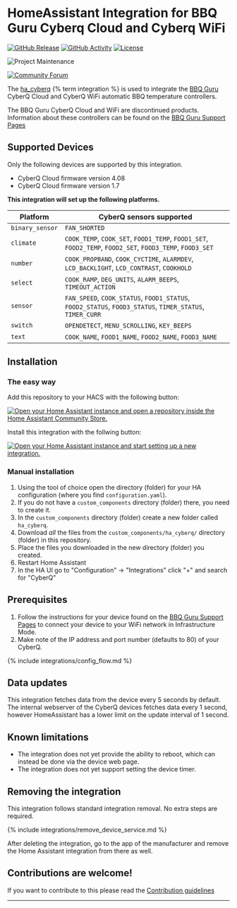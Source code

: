 # HomeAssistant Integration for BBQ Guru Cyberq Cloud and Cyberq WiFi

[![GitHub Release][releases-shield]][releases]
[![GitHub Activity][commits-shield]][commits]
[![License][license-shield]](LICENSE)

![Project Maintenance][maintenance-shield]

[![Community Forum][forum-shield]][forum]

The [ha_cyberq] {% term integration %} is used to integrate the [BBQ
Guru][bbq_guru] CyberQ Cloud and CyberQ WiFi automatic BBQ temperature controllers.

The BBQ Guru CyberQ Cloud and WiFi are discontinued products.
Information about these controllers can be found on the [BBQ Guru
Support Pages][bbq_guru_support]

## Supported Devices

Only the following devices are supported by this integration.
- CyberQ Cloud firmware version 4.08
- CyberQ Cloud firmware version 1.7

**This integration will set up the following platforms.**

| Platform        | CyberQ sensors supported                                                                                 |
|-----------------|----------------------------------------------------------------------------------------------------------|
| `binary_sensor` | `FAN_SHORTED`                                                                                            |
| `climate`       | `COOK_TEMP`, `COOK_SET`, `FOOD1_TEMP`, `FOOD1_SET`, `FOOD2_TEMP`, `FOOD2_SET`, `FOOD3_TEMP`, `FOOD3_SET` |
| `number`        | `COOK_PROPBAND`, `COOK_CYCTIME`, `ALARMDEV`, `LCD_BACKLIGHT`, `LCD_CONTRAST`, `COOKHOLD`                 |
| `select`        | `COOK_RAMP`, `DEG_UNITS`, `ALARM_BEEPS`, `TIMEOUT_ACTION`                                                |
| `sensor`        | `FAN_SPEED`, `COOK_STATUS`, `FOOD1_STATUS`, `FOOD2_STATUS`, `FOOD3_STATUS`, `TIMER_STATUS`, `TIMER_CURR` |
| `switch`        | `OPENDETECT`, `MENU_SCROLLING`, `KEY_BEEPS`                                                              |
| `text`          | `COOK_NAME`, `FOOD1_NAME`, `FOOD2_NAME`, `FOOD3_NAME`                                                    |

## Installation

### The easy way

Add this repository to your HACS with the following button:

[![Open your Home Assistant instance and open a repository inside the Home Assistant Community Store.](https://my.home-assistant.io/badges/hacs_repository.svg)](https://my.home-assistant.io/redirect/hacs_repository/?owner=jchonig&repository=ha_cyberq&category=integration)

Install this integration with the follwing button:

[![Open your Home Assistant instance and start setting up a new integration.](https://my.home-assistant.io/badges/config_flow_start.svg)](https://my.home-assistant.io/redirect/config_flow_start/?domain=cyberq)

### Manual installation

1. Using the tool of choice open the directory (folder) for your HA configuration (where you find `configuration.yaml`).
1. If you do not have a `custom_components` directory (folder) there, you need to create it.
1. In the `custom_components` directory (folder) create a new folder called `ha_cyberq`.
1. Download _all_ the files from the `custom_components/ha_cyberq/` directory (folder) in this repository.
1. Place the files you downloaded in the new directory (folder) you created.
1. Restart Home Assistant
1. In the HA UI go to "Configuration" -> "Integrations" click "+" and
   search for "CyberQ"

## Prerequisites

1. Follow the instructions for your device found on the [BBQ Guru
Support Pages][bbq_guru_support] to connect your device to your WiFi
network in Infrastructure Mode.
1. Make note of the IP address and port number (defaults to 80) of
   your CyberQ.
   
{% include integrations/config_flow.md %}

## Data updates

This integration fetches data from the device every 5 seconds by
default.
The internal webserver of the CyberQ devices fetches data every 1
second, however HomeAssistant has a lower limit on the update
interval of 1 second.

## Known limitations

- The integration does not yet provide the ability to reboot, which can
instead be done via the device web page.
- The integration does not yet support setting the device timer.

## Removing the integration

This integration follows standard integration removal. No extra steps are required.

{% include integrations/remove_device_service.md %}

After deleting the integration, go to the app of the manufacturer and remove the Home Assistant integration from there as well.

<!---->

## Contributions are welcome!

If you want to contribute to this please read the [Contribution guidelines](CONTRIBUTING.md)

***

[bbq_guru]: https://www.bbqguru.com
[bbq_guru_support]: https://www.bbqguru.com/support/
[ha_cyberq]: https://github.com/jchonig/ha_cyberq
[commits-shield]: https://img.shields.io/github/commit-activity/y/jchonig/ha_cyberq?style=for-the-badge
[commits]: https://github.com/jchonig/ha_cyberq/commits/main
[exampleimg]: example.png
[forum-shield]: https://img.shields.io/badge/community-forum-brightgreen.svg?style=for-the-badge
[forum]: https://community.home-assistant.io/
[license-shield]: https://img.shields.io/github/license/jchonig/ha_cyberq.svg?style=for-the-badge
[maintenance-shield]: https://img.shields.io/badge/maintainer-Jeffrey%20Honig%20%40jchonig-blue.svg?style=for-the-badge
[releases-shield]: https://img.shields.io/github/release/jchonig/ha_cyberq.svg?style=for-the-badge
[releases]: https://github.com/jchonig/ha_cyberq/releases
